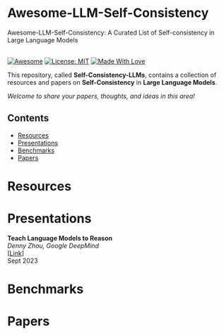 # Awesome-LLM-Self-Consistency
Awesome-LLM-Self-Consistency: A Curated List of Self-consistency in Large Language Models

\
[![Awesome](https://cdn.rawgit.com/sindresorhus/awesome/d7305f38d29fed78fa85652e3a63e154dd8e8829/media/badge.svg)](https://github.com/SuperBruceJia/Awesome-LLM-Self-Consistency) 
[![License: MIT](https://img.shields.io/badge/License-MIT-green.svg)](https://opensource.org/licenses/MIT)
[![Made With Love](https://img.shields.io/badge/Made%20With-Love-red.svg)](https://github.com/SuperBruceJia/Awesome-LLM-Self-Consistency)

This repository, called **Self-Consistency-LLMs**, contains a collection of resources and papers on **Self-Consistency** in **Large Language Models**. 

*Welcome to share your papers, thoughts, and ideas in this area!* 

## Contents
- [Resources](#Resources)
- [Presentations](#Presentations)
- [Benchmarks](#Benchmarks)
- [Papers](#Papers)
      
# Resources

# Presentations 

**Teach Language Models to Reason** \
*Denny Zhou, Google DeepMind* \
[[Link](https://dennyzhou.github.io/LLMs-Reason-2023-Harvard-Yale.pdf)] \
Sept 2023 

# Benchmarks

# Papers
